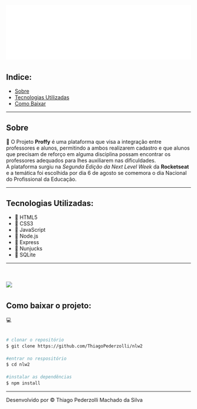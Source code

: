 <h1 align="center">
    <img src="./public/images/logo.svg">
</h1>

## Indice:
- [Sobre](#-Sobre)
- [Tecnologias Utilizadas](#-Tecnologias-Utilizadas)
- [Como Baixar](#-Como-Baixar)

---
## Sobre  

📜 O Projeto **Proffy** é uma plataforma que visa a integração entre professores e alunos, permitindo a ambos realizarem cadastro e que alunos que precisam de reforço em alguma disciplina possam encontrar os professores adequados para lhes auxiliarem nas dificuldades. <br>
A plataforma surgiu na *Segunda Edição da Next Level Week* da **Rocketseat** e a temática foi escolhida por dia 6 de agosto se comemora o dia Nacional do Profissional da Educação.

---
## Tecnologias Utilizadas:

-  🚀 HTML5
-  🚀 CSS3
-  🚀 JavaScript
-  🚀 Node.js
-  🚀 Express
-  🚀 Nunjucks
-  🚀 SQLite

---

<h1>
 <img src="https://ik.imagekit.io/iseca49kdh/proffy_1g4pdr8D8O.jpeg">
 </h1>

## Como baixar o projeto:
💻

```bash

# clonar o repositório
$ git clone https://github.com/ThiagoPederzolli/nlw2

#entrar no respositório
$ cd nlw2

#instalar as dependências
$ npm install 

```
---

Desenvolvido por © Thiago Pederzolli Machado da Silva